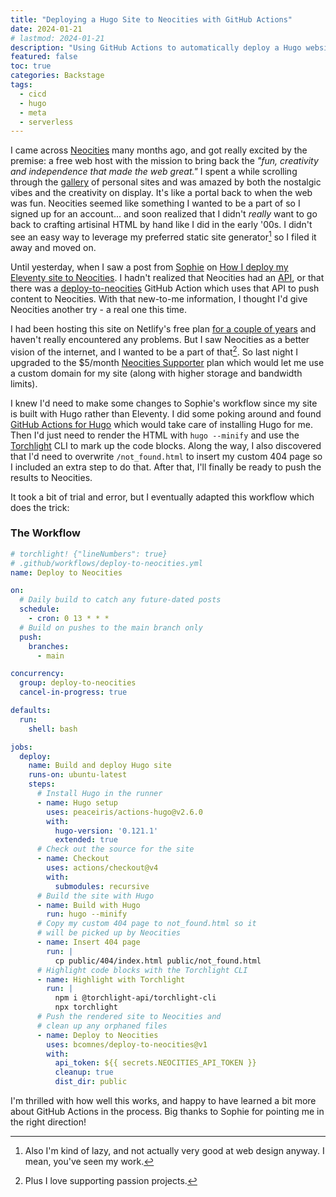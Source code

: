 ```yaml
---
title: "Deploying a Hugo Site to Neocities with GitHub Actions"
date: 2024-01-21
# lastmod: 2024-01-21
description: "Using GitHub Actions to automatically deploy a Hugo website to Neocities."
featured: false
toc: true
categories: Backstage
tags:
  - cicd
  - hugo
  - meta
  - serverless
---
```

I came across [Neocities](https://neocities.org) many months ago, and got really excited by the premise: a free web host with the mission to bring back the *"fun, creativity and independence that made the web great."* I spent a while scrolling through the [gallery](https://neocities.org/browse) of personal sites and was amazed by both the nostalgic vibes and the creativity on display. It's like a portal back to when the web was fun. Neocities seemed like something I wanted to be a part of so I signed up for an account... and soon realized that I didn't *really* want to go back to crafting artisinal HTML by hand like I did in the early '00s. I didn't see an easy way to leverage my preferred static site generator[^lazy] so I filed it away and moved on.

[^lazy]: Also I'm kind of lazy, and not actually very good at web design anyway. I mean, you've seen my work.

Until yesterday, when I saw a post from [Sophie](https://social.lol/@sophie) on [How I deploy my Eleventy site to Neocities](https://localghost.dev/blog/how-i-deploy-my-eleventy-site-to-neocities/). I hadn't realized that Neocities had an [API](https://neocities.org/api), or that there was a [deploy-to-neocities](https://github.com/bcomnes/deploy-to-neocities) GitHub Action which uses that API to push content to Neocities. With that new-to-me information, I thought I'd give Neocities another try - a real one this time.

I had been hosting this site on Netlify's free plan [for a couple of years](/hello-hugo/) and haven't really encountered any problems. But I saw Neocities as a better vision of the internet, and I wanted to be a part of that[^passion]. So last night I upgraded to the $5/month [Neocities Supporter](https://neocities.org/supporter) plan which would let me use a custom domain for my site (along with higher storage and bandwidth limits).

[^passion]: Plus I love supporting passion projects.

I knew I'd need to make some changes to Sophie's workflow since my site is built with Hugo rather than Eleventy. I did some poking around and found [GitHub Actions for Hugo](https://github.com/peaceiris/actions-hugo) which would take care of installing Hugo for me. Then I'd just need to render the HTML with `hugo --minify` and use the [Torchlight](/spotlight-on-torchlight/) CLI to mark up the code blocks. Along the way, I also discovered that I'd need to overwrite `/not_found.html` to insert my custom 404 page so I included an extra step to do that. After that, I'll finally be ready to push the results to Neocities.

It took a bit of trial and error, but I eventually adapted this workflow which does the trick:

### The Workflow
```yaml
# torchlight! {"lineNumbers": true}
# .github/workflows/deploy-to-neocities.yml
name: Deploy to Neocities

on:
  # Daily build to catch any future-dated posts
  schedule:
    - cron: 0 13 * * *
  # Build on pushes to the main branch only
  push:
    branches:
      - main

concurrency:
  group: deploy-to-neocities
  cancel-in-progress: true

defaults:
  run:
    shell: bash

jobs:
  deploy:
    name: Build and deploy Hugo site
    runs-on: ubuntu-latest
    steps:
      # Install Hugo in the runner
      - name: Hugo setup
        uses: peaceiris/actions-hugo@v2.6.0
        with:
          hugo-version: '0.121.1'
          extended: true
      # Check out the source for the site
      - name: Checkout
        uses: actions/checkout@v4
        with:
          submodules: recursive
      # Build the site with Hugo
      - name: Build with Hugo
        run: hugo --minify
      # Copy my custom 404 page to not_found.html so it
      # will be picked up by Neocities
      - name: Insert 404 page
        run: |
          cp public/404/index.html public/not_found.html
      # Highlight code blocks with the Torchlight CLI
      - name: Highlight with Torchlight
        run: |
          npm i @torchlight-api/torchlight-cli
          npx torchlight
      # Push the rendered site to Neocities and
      # clean up any orphaned files
      - name: Deploy to Neocities
        uses: bcomnes/deploy-to-neocities@v1
        with:
          api_token: ${{ secrets.NEOCITIES_API_TOKEN }}
          cleanup: true
          dist_dir: public
```

I'm thrilled with how well this works, and happy to have learned a bit more about GitHub Actions in the process. Big thanks to Sophie for pointing me in the right direction!